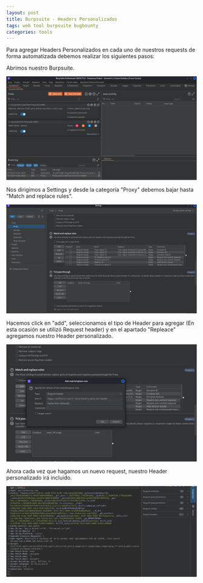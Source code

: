 ```yaml
---
layout: post
title: Burpsuite - Headers Personalizados
tags: web tool burpsuite bugbounty
categories: tools 
---
```


Para agregar Headers Personalizados en cada uno de nuestros requests de forma automatizada debemos realizar los siguientes pasos:

Abrimos nuestro Burpsuite.

![](/assets/01/00.png)

Nos dirigimos a Settings y desde la categoría "Proxy" debemos bajar hasta "Match and replace rules".

![](/assets/01/01.png)

Hacemos click en "add", seleccionamos el tipo de Header para agregar (En esta ocasión se utilizó Request header) y en el apartado "Repleace" agregamos nuestro Header personalizado.

![](/assets/01/02.png)

Ahora cada vez que hagamos un nuevo request, nuestro Header personalizado irá incluido.

![](/assets/01/03.png)